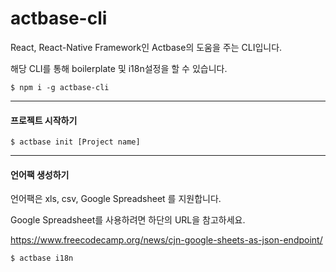 # actbase-cli

React, React-Native Framework인 Actbase의 도움을 주는 CLI입니다.

해당 CLI를 통해 boilerplate 및 i18n설정을 할 수 있습니다.

```shell script
$ npm i -g actbase-cli
```

---


#### 프로젝트 시작하기
```shell script
$ actbase init [Project name]
```

----


#### 언어팩 생성하기
언어팩은 xls, csv, Google Spreadsheet 를 지원합니다.

Google Spreadsheet를 사용하려면 하단의 URL을 참고하세요.

https://www.freecodecamp.org/news/cjn-google-sheets-as-json-endpoint/

```shell script
$ actbase i18n
```
